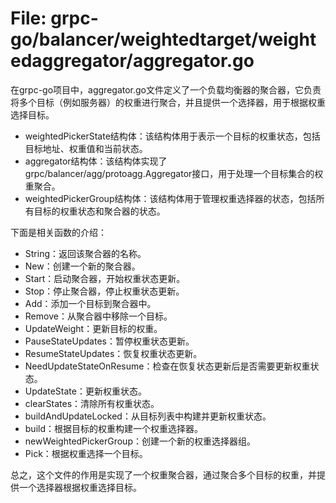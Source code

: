 # File: grpc-go/balancer/weightedtarget/weightedaggregator/aggregator.go

在grpc-go项目中，aggregator.go文件定义了一个负载均衡器的聚合器，它负责将多个目标（例如服务器）的权重进行聚合，并且提供一个选择器，用于根据权重选择目标。

- weightedPickerState结构体：该结构体用于表示一个目标的权重状态，包括目标地址、权重值和当前状态。
- aggregator结构体：该结构体实现了grpc/balancer/agg/protoagg.Aggregator接口，用于处理一个目标集合的权重聚合。
- weightedPickerGroup结构体：该结构体用于管理权重选择器的状态，包括所有目标的权重状态和聚合器的状态。

下面是相关函数的介绍：

- String：返回该聚合器的名称。
- New：创建一个新的聚合器。
- Start：启动聚合器，开始权重状态更新。
- Stop：停止聚合器，停止权重状态更新。
- Add：添加一个目标到聚合器中。
- Remove：从聚合器中移除一个目标。
- UpdateWeight：更新目标的权重。
- PauseStateUpdates：暂停权重状态更新。
- ResumeStateUpdates：恢复权重状态更新。
- NeedUpdateStateOnResume：检查在恢复状态更新后是否需要更新权重状态。
- UpdateState：更新权重状态。
- clearStates：清除所有权重状态。
- buildAndUpdateLocked：从目标列表中构建并更新权重状态。
- build：根据目标的权重构建一个权重选择器。
- newWeightedPickerGroup：创建一个新的权重选择器组。
- Pick：根据权重选择一个目标。

总之，这个文件的作用是实现了一个权重聚合器，通过聚合多个目标的权重，并提供一个选择器根据权重选择目标。

